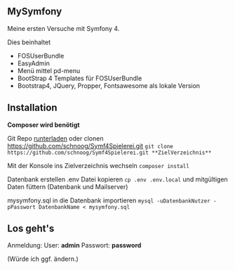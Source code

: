 ## MySymfony
Meine ersten Versuche mit Symfony 4.

Dies beinhaltet
- FOSUserBundle
- EasyAdmin
- Menü mittel pd-menu
- BootStrap 4 Templates für FOSUserBundle
- Bootstrap4, JQuery, Propper, Fontsawesome als lokale Version


## Installation

**Composer wird benötigt**

Git Repo [runterladen](http://https://github.com/schnoog/Symf4Spielerei/archive/master.zip) oder clonen
https://github.com/schnoog/Symf4Spielerei.git
`git clone https://github.com/schnoog/Symf4Spielerei.git **ZielVerzeichnis**`

Mit der Konsole ins Zielverzeichnis wechseln
`composer install`


Datenbank erstellen
.env Datei kopieren
`cp .env .env.local`
und mitgültigen Daten füttern (Datenbank und Mailserver)

mysymfony.sql in die Datenbank importieren
`mysql -uDatenbankNutzer -pPasswort DatenbankName < mysymfony.sql`

## Los geht's ##
Anmeldung:
User: **admin**
Passwort: **password**

(Würde ich ggf. ändern.)


